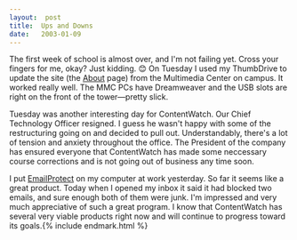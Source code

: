 ```yaml
---
layout:  post
title:  Ups and Downs
date:   2003-01-09
---
```


The first week of school is almost over, and I'm not failing yet. Cross your fingers for me, okay? Just kidding. 😊 On Tuesday I used my ThumbDrive to update the site (the [About](/about) page) from the Multimedia Center on campus. It worked really well. The MMC PCs have Dreamweaver and the USB slots are right on the front of the tower—pretty slick.

Tuesday was another interesting day for ContentWatch. Our Chief Technology Officer resigned. I guess he wasn't happy with some of the restructuring going on and decided to pull out. Understandably, there's a lot of tension and anxiety throughout the office. The President of the company has ensured everyone that ContentWatch has made some neccessary course corrections and is not going out of business any time soon.

I put [EmailProtect](http://www.qksrv.net/click-1180654-9960192) on my computer at work yesterday. So far it seems like a great product. Today when I opened my inbox it said it had blocked two emails, and sure enough both of them were junk. I'm impressed and very much appreciative of such a great program. I know that ContentWatch has several very viable products right now and will continue to progress toward its goals.{% include endmark.html %}